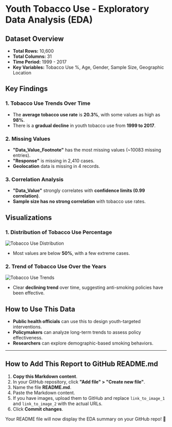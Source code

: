 # Youth Tobacco Use - Exploratory Data Analysis (EDA)

## Dataset Overview
- **Total Rows:** 10,600
- **Total Columns:** 31
- **Time Period:** 1999 - 2017
- **Key Variables:** Tobacco Use %, Age, Gender, Sample Size, Geographic Location

## Key Findings
### 1. Tobacco Use Trends Over Time
- The **average tobacco use rate** is **20.3%**, with some values as high as **98%**.
- There is a **gradual decline** in youth tobacco use from **1999 to 2017**.

### 2. Missing Values
- **"Data_Value_Footnote"** has the most missing values (~10083 missing entries).
- **"Response"** is missing in 2,410 cases.
- **Geolocation** data is missing in 4 records.

### 3. Correlation Analysis
- **"Data_Value"** strongly correlates with **confidence limits (0.99 correlation)**.
- **Sample size has no strong correlation** with tobacco use rates.

## Visualizations
### **1. Distribution of Tobacco Use Percentage**
![Tobacco Use Distribution](link_to_image_1)
- Most values are below **50%**, with a few extreme cases.

### **2. Trend of Tobacco Use Over the Years**
![Tobacco Use Trends](link_to_image_2)
- Clear **declining trend** over time, suggesting anti-smoking policies have been effective.

## How to Use This Data
- **Public health officials** can use this to design youth-targeted interventions.
- **Policymakers** can analyze long-term trends to assess policy effectiveness.
- **Researchers** can explore demographic-based smoking behaviors.

---

## How to Add This Report to GitHub README.md
1. **Copy this Markdown content**.
2. In your GitHub repository, click **"Add file" > "Create new file"**.
3. Name the file **README.md**.
4. Paste the Markdown content.
5. If you have images, upload them to GitHub and replace `link_to_image_1` and `link_to_image_2` with the actual URLs.
6. Click **Commit changes**.

Your README file will now display the EDA summary on your GitHub repo! 🚀

